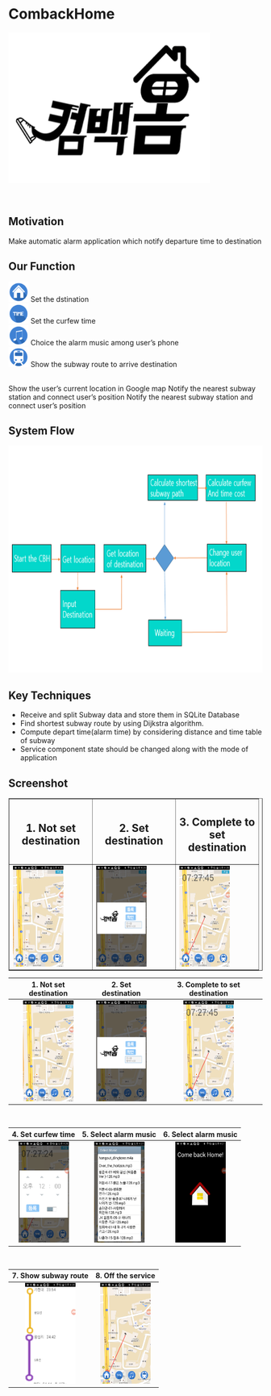 # CombackHome


<img src="https://github.com/Be-Programmer/CombackHome/blob/develop/datas/log.png" width="400" height="300"> <br>

<br>

## Motivation
Make automatic alarm application which notify departure time to destination

## Our Function
<img src="https://github.com/Be-Programmer/CombackHome/blob/develop/datas/b1.png" width="40" height="40"> Set the dstination <br>
<img src="https://github.com/Be-Programmer/CombackHome/blob/develop/datas/b2.png" width="40" height="40"> Set the curfew time <br>
<img src="https://github.com/Be-Programmer/CombackHome/blob/develop/datas/b3.png" width="40" height="40"> Choice the alarm music among user’s phone <br>
<img src="https://github.com/Be-Programmer/CombackHome/blob/develop/datas/b4.png" width="40" height="40"> Show the subway route to arrive destination <br>


<br>
Show the user’s current location in Google map
Notify the nearest subway station and connect user’s position
Notify the nearest subway station and connect user’s position


## System Flow

  <img src="https://github.com/Be-Programmer/CombackHome/blob/develop/datas/system.png" width="600" height="450"> <br>
  
  
## Key Techniques

- Receive and split Subway data and store them in SQLite Database 
- Find shortest subway route by using Dijkstra algorithm.
- Compute depart time(alarm time) by considering distance and time table of subway
- Service component state should be changed along with the mode of application

## Screenshot

<table border="1" width="450">
  <tr height="20" width = "450">
  <th width = "150"> <h2> 1. Not set destination </th>
  <th width = "150"> <h2> 2. Set destination </th>
  <th width = "150"> <h2> 3. Complete to set destination  </th>
  </tr>
  <tr height = "200">  
  <td> <img src="https://github.com/Be-Programmer/CombackHome/blob/develop/datas/d1.png" width="100" height="200"> </td>
  <td> <img src="https://github.com/Be-Programmer/CombackHome/blob/develop/datas/d2.png" width="100" height="200"> </td>
  <td> <img src="https://github.com/Be-Programmer/CombackHome/blob/develop/datas/d3.png" width="100" height="200"> </td>
  </tr>
</table>

| 1. Not set destination | 2. Set destination | 3. Complete to set destination |
| :--:|:--:|:--:|
|<img src="https://github.com/Be-Programmer/CombackHome/blob/develop/datas/d1.png" width="100" height="200">| <img src="https://github.com/Be-Programmer/CombackHome/blob/develop/datas/d2.png" width="100" height="200">| <img src="https://github.com/Be-Programmer/CombackHome/blob/develop/datas/d3.png" width="100" height="200">|

<br>

| 4. Set curfew time| 5. Select alarm music | 6. Select alarm music |
| :--:|:--:|:--:|
|<img src="https://github.com/Be-Programmer/CombackHome/blob/develop/datas/d4.png" width="100" height="200">| <img src="https://github.com/Be-Programmer/CombackHome/blob/develop/datas/d5.png" width="100" height="200">| <img src="https://github.com/Be-Programmer/CombackHome/blob/develop/datas/d6.png" width="100" height="200">|

<br>


| 7. Show subway route| 8. Off the service | 
| :--:|:--:|
|<img src="https://github.com/Be-Programmer/CombackHome/blob/develop/datas/d7.png" width="100" height="200">| <img src="https://github.com/Be-Programmer/CombackHome/blob/develop/datas/d8.png" width="100" height="200">|

<br>







